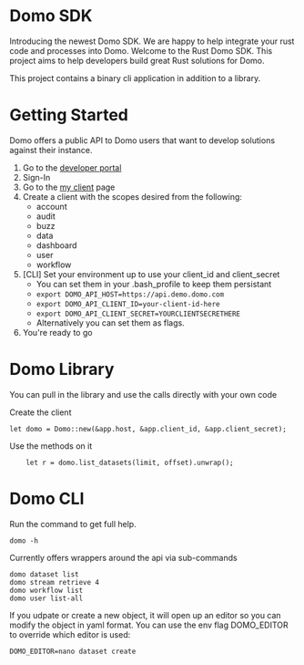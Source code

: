 Domo SDK
===

Introducing the newest Domo SDK.
We are happy to help integrate your rust code and processes into Domo.
Welcome to the Rust Domo SDK.
This project aims to help developers build great Rust solutions for Domo.

This project contains a binary cli application in addition to a library.

Getting Started
===

Domo offers a public API to Domo users that want to develop solutions against their instance.

1. Go to the [developer portal](https://developer.domo.com)
1. Sign-In
1. Go to the [my client](https://developer.domo.com/manage-clients) page
1. Create a client with the scopes desired from the following:
   - account
   - audit
   - buzz
   - data
   - dashboard
   - user
   - workflow
1. [CLI] Set your environment up to use your client_id and client_secret
   - You can set them in your .bash_profile to keep them persistant
   - `export DOMO_API_HOST=https://api.demo.domo.com`
   - `export DOMO_API_CLIENT_ID=your-client-id-here`
   - `export DOMO_API_CLIENT_SECRET=YOURCLIENTSECRETHERE`
   - Alternatively you can set them as flags.
1. You're ready to go

Domo Library
===

You can pull in the library and use the calls directly with your own code

Create the client

	let domo = Domo::new(&app.host, &app.client_id, &app.client_secret);

Use the methods on it

        let r = domo.list_datasets(limit, offset).unwrap();
	

Domo CLI
===

Run the command to get full help.

	domo -h

Currently offers wrappers around the api via sub-commands

	domo dataset list
	domo stream retrieve 4
	domo workflow list
	domo user list-all

If you udpate or create a new object, it will open up an editor so you can modify the object in yaml format.
You can use the env flag DOMO_EDITOR to override which editor is used:

	DOMO_EDITOR=nano dataset create
